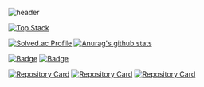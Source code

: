 ![header](https://capsule-render.vercel.app/api?type=waving&color=0:ed9d0b,100:f94001&height=300&section=header&text=HI%20I'm%20Yong!&fontSize=80&animation=fadeIn&fontAlignY=36&fontColor=ffffff)

[![Top Stack](https://widget.realdeveloper.pro/api/top?stack=Java,React,Spring)](https://github.com/phyu7776)

[![Solved.ac Profile](http://mazassumnida.wtf/api/v2/generate_badge?boj=phyu7776)](https://solved.ac/phyu7776/)
[![Anurag's github stats](https://github-readme-stats.vercel.app/api?username=phyu7776)](https://github.com/anuraghazra/github-readme-stats)

[![Badge](https://widget.realdeveloper.pro/api/badge?title=Languages%20and%20Framework&badges=JavaScript,React,jQuery,java,SpringBoot,Spring,eGov)](https://github.com/phyu7776)
[![Badge](https://widget.realdeveloper.pro/api/badge?title=Database%20and%20DevOps&badges=MySQL,AWS%20S3,Git,Docker)](https://github.com/phyu7776)

[![Repository Card](https://widget.realdeveloper.pro/api/card?user=phyu7776&repo=CTR&locale=en)](https://github.com/phyu7776/CTR)
[![Repository Card](https://widget.realdeveloper.pro/api/card?user=phyu7776&repo=backjoon&locale=en)](https://github.com/phyu7776/backjoon)
[![Repository Card](https://widget.realdeveloper.pro/api/card?user=Myeongkook&repo=uda&locale=ko)](https://github.com/Myeongkook/uda)
